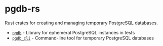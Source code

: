 # pgdb-rs

Rust crates for creating and managing temporary PostgreSQL databases.

- [`pgdb`](./pgdb/README.md) - Library for ephemeral PostgreSQL instances in tests
- [`pgdb_cli`](./pgdb_cli/README.md) - Command-line tool for temporary PostgreSQL databases